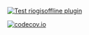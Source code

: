 [![Test riogisoffline plugin](https://github.com/vavpp/riogisoffline/actions/workflows/test_plugin.yml/badge.svg)](https://github.com/vavpp/riogisoffline/actions/workflows/test_plugin.yml)

[![codecov.io](https://codecov.io/github/vavpp/riogisoffline/coverage.svg?branch=main)](https://codecov.io/github/vavpp/riogisoffline?branch=main)